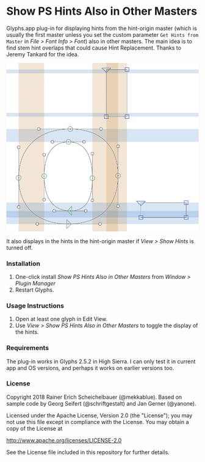 # Show PS Hints Also in Other Masters

Glyphs.app plug-in for displaying hints from the hint-origin master (which is usually the first master unless you set the custom parameter `Get Hints from Master` in *File > Font Info > Font*) also in other masters. The main idea is to find stem hint overlaps that could cause Hint Replacement. Thanks to Jeremy Tankard for the idea.

![ShowHintsAlsoInOtherMasters](ShowHintsAlsoInOtherMasters.png)

It also displays in the hints in the hint-origin master if *View > Show Hints* is turned off.

### Installation

1. One-click install *Show PS Hints Also in Other Masters* from *Window > Plugin Manager*
2. Restart Glyphs.

### Usage Instructions

1. Open at least one glyph in Edit View.
2. Use *View > Show PS Hints Also in Other Masters* to toggle the display of the hints.

### Requirements

The plug-in works in Glyphs 2.5.2 in High Sierra. I can only test it in current app and OS versions, and perhaps it works on earlier versions too.

### License

Copyright 2018 Rainer Erich Scheichelbauer (@mekkablue).
Based on sample code by Georg Seifert (@schriftgestalt) and Jan Gerner (@yanone).

Licensed under the Apache License, Version 2.0 (the "License");
you may not use this file except in compliance with the License.
You may obtain a copy of the License at

http://www.apache.org/licenses/LICENSE-2.0

See the License file included in this repository for further details.
